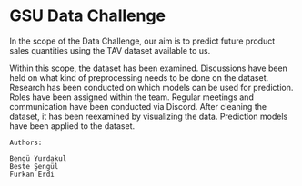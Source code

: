 # GSU Data Challenge

In the scope of the Data Challenge, our aim is to predict future product sales quantities using the TAV dataset available to us.

Within this scope, the dataset has been examined. 
Discussions have been held on what kind of preprocessing needs to be done on the dataset. 
Research has been conducted on which models can be used for prediction. 
Roles have been assigned within the team. 
Regular meetings and communication have been conducted via Discord. 
After cleaning the dataset, it has been reexamined by visualizing the data. Prediction models have been applied to the dataset.


```
Authors:

Bengü Yurdakul
Beste Şengül
Furkan Erdi
```
